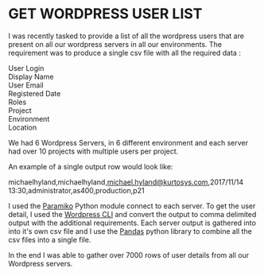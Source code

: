 # GET WORDPRESS USER LIST

I was recently tasked to provide a list of all the wordpress users that are present on all our wordpress servers in all our environments. The requirement was to produce a single csv file with all the required data : 


User Login  
Display Name  
User Email  
Registered Date  
Roles  
Project  
Environment  
Location  

We had 6 Wordpress Servers, in 6 different environment and each server had over 10 projects with multiple users per project. 

An example of a single output row would look like:

michaelhyland,michaelhyland,michael.hyland@kurtosys.com,2017/11/14 13:30,administrator,as400,production,p21

I used the [Paramiko](https://www.paramiko.org/) Python module connect to each server. To get the user detail, I used the [Wordpress CLI](https://wp-cli.org/) and convert the output to comma delimited output with the additional requirements. Each server output is gathered into into it's own csv file and I use the [Pandas](https://pandas.pydata.org/) python library to combine all the csv files into a single file.

In the end I was able to gather over 7000 rows of user details from all our Wordpress servers.
